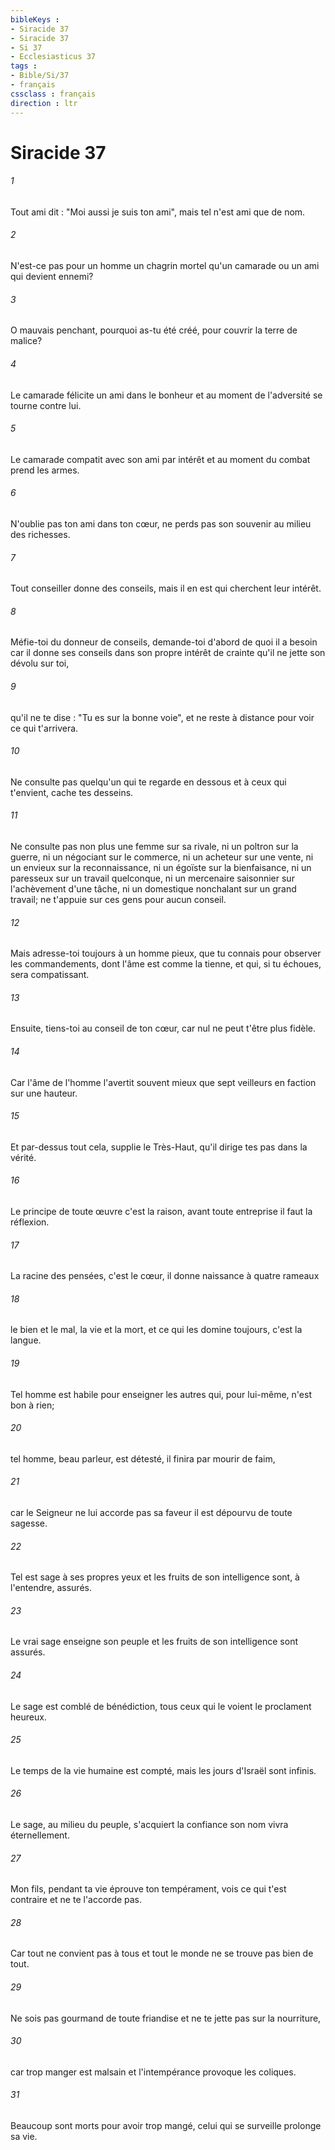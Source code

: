 ```yaml
---
bibleKeys : 
- Siracide 37
- Siracide 37
- Si 37
- Ecclesiasticus 37
tags : 
- Bible/Si/37
- français
cssclass : français
direction : ltr
---
```


# Siracide 37

###### 1
Tout ami dit : "Moi aussi je suis ton ami", mais tel n'est ami que de nom.
###### 2
N'est-ce pas pour un homme un chagrin mortel qu'un camarade ou un ami qui devient ennemi?
###### 3
O mauvais penchant, pourquoi as-tu été créé, pour couvrir la terre de malice?
###### 4
Le camarade félicite un ami dans le bonheur et au moment de l'adversité se tourne contre lui.
###### 5
Le camarade compatit avec son ami par intérêt et au moment du combat prend les armes.
###### 6
N'oublie pas ton ami dans ton cœur, ne perds pas son souvenir au milieu des richesses.
###### 7
Tout conseiller donne des conseils, mais il en est qui cherchent leur intérêt.
###### 8
Méfie-toi du donneur de conseils, demande-toi d'abord de quoi il a besoin car il donne ses conseils dans son propre intérêt de crainte qu'il ne jette son dévolu sur toi,
###### 9
qu'il ne te dise : "Tu es sur la bonne voie", et ne reste à distance pour voir ce qui t'arrivera.
###### 10
Ne consulte pas quelqu'un qui te regarde en dessous et à ceux qui t'envient, cache tes desseins.
###### 11
Ne consulte pas non plus une femme sur sa rivale, ni un poltron sur la guerre, ni un négociant sur le commerce, ni un acheteur sur une vente, ni un envieux sur la reconnaissance, ni un égoïste sur la bienfaisance, ni un paresseux sur un travail quelconque, ni un mercenaire saisonnier sur l'achèvement d'une tâche, ni un domestique nonchalant sur un grand travail; ne t'appuie sur ces gens pour aucun conseil.
###### 12
Mais adresse-toi toujours à un homme pieux, que tu connais pour observer les commandements, dont l'âme est comme la tienne, et qui, si tu échoues, sera compatissant.
###### 13
Ensuite, tiens-toi au conseil de ton cœur, car nul ne peut t'être plus fidèle.
###### 14
Car l'âme de l'homme l'avertit souvent mieux que sept veilleurs en faction sur une hauteur.
###### 15
Et par-dessus tout cela, supplie le Très-Haut, qu'il dirige tes pas dans la vérité.
###### 16
Le principe de toute œuvre c'est la raison, avant toute entreprise il faut la réflexion.
###### 17
La racine des pensées, c'est le cœur, il donne naissance à quatre rameaux
###### 18
le bien et le mal, la vie et la mort, et ce qui les domine toujours, c'est la langue.
###### 19
Tel homme est habile pour enseigner les autres qui, pour lui-même, n'est bon à rien;
###### 20
tel homme, beau parleur, est détesté, il finira par mourir de faim,
###### 21
car le Seigneur ne lui accorde pas sa faveur il est dépourvu de toute sagesse.
###### 22
Tel est sage à ses propres yeux et les fruits de son intelligence sont, à l'entendre, assurés.
###### 23
Le vrai sage enseigne son peuple et les fruits de son intelligence sont assurés.
###### 24
Le sage est comblé de bénédiction, tous ceux qui le voient le proclament heureux.
###### 25
Le temps de la vie humaine est compté, mais les jours d'Israël sont infinis.
###### 26
Le sage, au milieu du peuple, s'acquiert la confiance son nom vivra éternellement.
###### 27
Mon fils, pendant ta vie éprouve ton tempérament, vois ce qui t'est contraire et ne te l'accorde pas.
###### 28
Car tout ne convient pas à tous et tout le monde ne se trouve pas bien de tout.
###### 29
Ne sois pas gourmand de toute friandise et ne te jette pas sur la nourriture,
###### 30
car trop manger est malsain et l'intempérance provoque les coliques.
###### 31
Beaucoup sont morts pour avoir trop mangé, celui qui se surveille prolonge sa vie.
